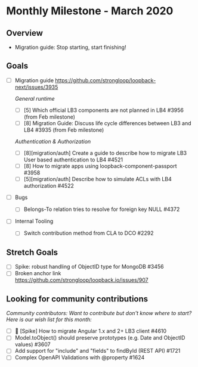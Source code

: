 # Monthly Milestone - March 2020

## Overview

- Migration guide: Stop starting, start finishing!

## Goals

- [ ] Migration guide https://github.com/strongloop/loopback-next/issues/3935

  _General runtime_

  - [ ] [5] Which official LB3 components are not planned in LB4 #3956 (from Feb
        milestone)
  - [ ] [8] Migration Guide: Discuss life cycle differences between LB3 and LB4
        #3935 (from Feb milestone)

  _Authentication & Authorization_

  - [ ] [8][migration/auth] Create a guide to describe how to migrate LB3 User
        based authentication to LB4 #4521
  - [ ] [8] How to migrate apps using loopback-component-passport #3958
  - [ ] [5][migration/auth] Describe how to simulate ACLs with LB4 authorization
        #4522

- [ ] Bugs

  - [ ] Belongs-To relation tries to resolve for foreign key NULL #4372

- [ ] Internal Tooling
  - [ ] Switch contribution method from CLA to DCO #2292

## Stretch Goals

- [ ] Spike: robust handling of ObjectID type for MongoDB #3456
- [ ] Broken anchor link https://github.com/strongloop/loopback.io/issues/907

## Looking for community contributions

_Community contributors: Want to contribute but don't know where to start? Here
is our wish list for this month:_

- [ ] :running: [Spike] How to migrate Angular 1.x and 2+ LB3 client #4610
- [ ] Model.toObject() should preserve prototypes (e.g. Date and ObjectID
      values) #3607
- [ ] Add support for "include" and "fields" to findById (REST API) #1721
- [ ] Complex OpenAPI Validations with @property #1624
